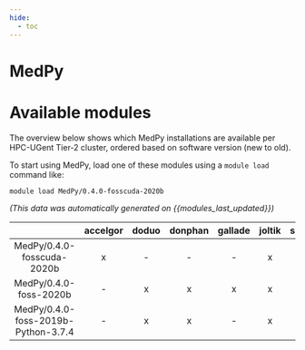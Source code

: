 ```yaml
---
hide:
  - toc
---
```


MedPy
=====

# Available modules


The overview below shows which MedPy installations are available per HPC-UGent Tier-2 cluster, ordered based on software version (new to old).

To start using MedPy, load one of these modules using a `module load` command like:

```shell
module load MedPy/0.4.0-fosscuda-2020b
```

*(This data was automatically generated on {{modules_last_updated}})*  

| |accelgor|doduo|donphan|gallade|joltik|shinx|skitty|
| :---: | :---: | :---: | :---: | :---: | :---: | :---: | :---: |
|MedPy/0.4.0-fosscuda-2020b|x|-|-|-|x|-|-|
|MedPy/0.4.0-foss-2020b|-|x|x|x|x|-|-|
|MedPy/0.4.0-foss-2019b-Python-3.7.4|-|x|x|-|x|-|-|
